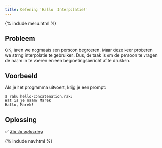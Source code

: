 ```yaml
---
title: Oefening 'Hallo, Interpolatie!'
---
```


{% include menu.html %}

## Probleem

OK, laten we nogmaals een persoon begroeten. Maar deze keer proberen we string interpolatie te gebruiken. Dus, de taak is om de persoon te vragen de naam in te voeren en een begroetingsbericht af te drukken.

## Voorbeeld

Als je het programma uitvoert, krijg je een prompt:

```console
$ raku hello-concatenation.raku
Wat is je naam? Marek
Hallo, Marek!
```

## Oplossing

✅ [Zie de oplossing](solution)

{% include nav.html %}
